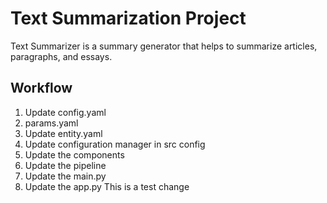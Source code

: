 # Text Summarization Project
Text Summarizer is a summary generator that helps to summarize articles, paragraphs, and essays.


## Workflow

1. Update config.yaml 
2. params.yaml
3. Update entity.yaml
4. Update configuration manager in src config
5. Update the components
6. Update the pipeline
7. Update the main.py
8. Update the app.py
This is a test change
